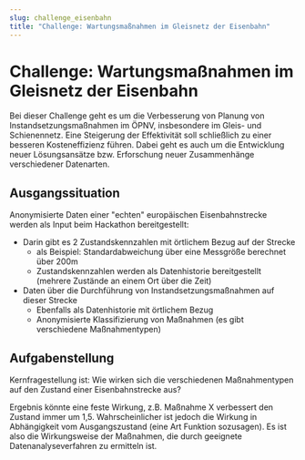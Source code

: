 ```yaml
---
slug: challenge_eisenbahn
title: "Challenge: Wartungsmaßnahmen im Gleisnetz der Eisenbahn"
---
```


# Challenge: Wartungsmaßnahmen im Gleisnetz der Eisenbahn

Bei dieser Challenge geht es um die Verbesserung von Planung von Instandsetzungsmaßnahmen im ÖPNV, insbesondere im Gleis- und Schienennetz. Eine Steigerung der Effektivität soll schließlich zu einer besseren Kosteneffizienz führen. Dabei geht es auch um die Entwicklung neuer Lösungsansätze bzw. Erforschung neuer Zusammenhänge verschiedener Datenarten.

## Ausgangssituation

Anonymisierte Daten einer "echten" europäischen Eisenbahnstrecke werden als Input beim Hackathon bereitgestellt:
* Darin gibt es 2 Zustandskennzahlen mit örtlichem Bezug auf der Strecke
  * als Beispiel: Standardabweichung über eine Messgröße berechnet über 200m
  * Zustandskennzahlen werden als Datenhistorie bereitgestellt (mehrere Zustände an einem Ort über die Zeit)
* Daten über die Durchführung von Instandsetzungsmaßnahmen auf dieser Strecke
  * Ebenfalls als Datenhistorie mit örtlichem Bezug
  * Anonymisierte Klassifizierung von Maßnahmen (es gibt verschiedene Maßnahmentypen)

## Aufgabenstellung

Kernfragestellung ist: Wie wirken sich die verschiedenen Maßnahmentypen auf den Zustand einer Eisenbahnstrecke aus?

Ergebnis könnte eine feste Wirkung, z.B. Maßnahme X verbessert den Zustand immer um 1,5. Wahrscheinlicher ist jedoch die Wirkung in Abhängigkeit vom Ausgangszustand (eine Art Funktion sozusagen). Es ist also die Wirkungsweise der Maßnahmen, die durch geeignete Datenanalyseverfahren zu ermitteln ist.

